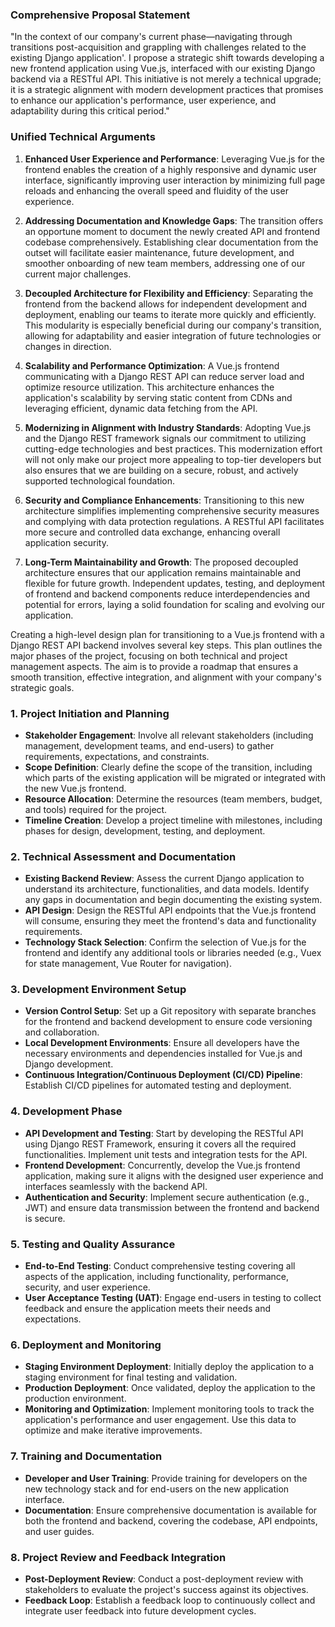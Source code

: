 ### Comprehensive Proposal Statement

"In the context of our company's current phase—navigating through transitions post-acquisition and grappling with challenges related to the existing Django application'. I propose a strategic shift towards developing a new frontend application using Vue.js, interfaced with our existing Django backend via a RESTful API. This initiative is not merely a technical upgrade; it is a strategic alignment with modern development practices that promises to enhance our application's performance, user experience, and adaptability during this critical period."

### Unified Technical Arguments

1. **Enhanced User Experience and Performance**: Leveraging Vue.js for the frontend enables the creation of a highly responsive and dynamic user interface, significantly improving user interaction by minimizing full page reloads and enhancing the overall speed and fluidity of the user experience.

2. **Addressing Documentation and Knowledge Gaps**: The transition offers an opportune moment to document the newly created API and frontend codebase comprehensively. Establishing clear documentation from the outset will facilitate easier maintenance, future development, and smoother onboarding of new team members, addressing one of our current major challenges.

3. **Decoupled Architecture for Flexibility and Efficiency**: Separating the frontend from the backend allows for independent development and deployment, enabling our teams to iterate more quickly and efficiently. This modularity is especially beneficial during our company's transition, allowing for adaptability and easier integration of future technologies or changes in direction.

4. **Scalability and Performance Optimization**: A Vue.js frontend communicating with a Django REST API can reduce server load and optimize resource utilization. This architecture enhances the application's scalability by serving static content from CDNs and leveraging efficient, dynamic data fetching from the API.

5. **Modernizing in Alignment with Industry Standards**: Adopting Vue.js and the Django REST framework signals our commitment to utilizing cutting-edge technologies and best practices. This modernization effort will not only make our project more appealing to top-tier developers but also ensures that we are building on a secure, robust, and actively supported technological foundation.

6. **Security and Compliance Enhancements**: Transitioning to this new architecture simplifies implementing comprehensive security measures and complying with data protection regulations. A RESTful API facilitates more secure and controlled data exchange, enhancing overall application security.

7. **Long-Term Maintainability and Growth**: The proposed decoupled architecture ensures that our application remains maintainable and flexible for future growth. Independent updates, testing, and deployment of frontend and backend components reduce interdependencies and potential for errors, laying a solid foundation for scaling and evolving our application.

Creating a high-level design plan for transitioning to a Vue.js frontend with a Django REST API backend involves several key steps. This plan outlines the major phases of the project, focusing on both technical and project management aspects. The aim is to provide a roadmap that ensures a smooth transition, effective integration, and alignment with your company's strategic goals.

### 1. Project Initiation and Planning

- **Stakeholder Engagement**: Involve all relevant stakeholders (including management, development teams, and end-users) to gather requirements, expectations, and constraints.
- **Scope Definition**: Clearly define the scope of the transition, including which parts of the existing application will be migrated or integrated with the new Vue.js frontend.
- **Resource Allocation**: Determine the resources (team members, budget, and tools) required for the project.
- **Timeline Creation**: Develop a project timeline with milestones, including phases for design, development, testing, and deployment.

### 2. Technical Assessment and Documentation

- **Existing Backend Review**: Assess the current Django application to understand its architecture, functionalities, and data models. Identify any gaps in documentation and begin documenting the existing system.
- **API Design**: Design the RESTful API endpoints that the Vue.js frontend will consume, ensuring they meet the frontend's data and functionality requirements.
- **Technology Stack Selection**: Confirm the selection of Vue.js for the frontend and identify any additional tools or libraries needed (e.g., Vuex for state management, Vue Router for navigation).

### 3. Development Environment Setup

- **Version Control Setup**: Set up a Git repository with separate branches for the frontend and backend development to ensure code versioning and collaboration.
- **Local Development Environments**: Ensure all developers have the necessary environments and dependencies installed for Vue.js and Django development.
- **Continuous Integration/Continuous Deployment (CI/CD) Pipeline**: Establish CI/CD pipelines for automated testing and deployment.

### 4. Development Phase

- **API Development and Testing**: Start by developing the RESTful API using Django REST Framework, ensuring it covers all the required functionalities. Implement unit tests and integration tests for the API.
- **Frontend Development**: Concurrently, develop the Vue.js frontend application, making sure it aligns with the designed user experience and interfaces seamlessly with the backend API.
- **Authentication and Security**: Implement secure authentication (e.g., JWT) and ensure data transmission between the frontend and backend is secure.

### 5. Testing and Quality Assurance

- **End-to-End Testing**: Conduct comprehensive testing covering all aspects of the application, including functionality, performance, security, and user experience.
- **User Acceptance Testing (UAT)**: Engage end-users in testing to collect feedback and ensure the application meets their needs and expectations.

### 6. Deployment and Monitoring

- **Staging Environment Deployment**: Initially deploy the application to a staging environment for final testing and validation.
- **Production Deployment**: Once validated, deploy the application to the production environment.
- **Monitoring and Optimization**: Implement monitoring tools to track the application's performance and user engagement. Use this data to optimize and make iterative improvements.

### 7. Training and Documentation

- **Developer and User Training**: Provide training for developers on the new technology stack and for end-users on the new application interface.
- **Documentation**: Ensure comprehensive documentation is available for both the frontend and backend, covering the codebase, API endpoints, and user guides.

### 8. Project Review and Feedback Integration

- **Post-Deployment Review**: Conduct a post-deployment review with stakeholders to evaluate the project's success against its objectives.
- **Feedback Loop**: Establish a feedback loop to continuously collect and integrate user feedback into future development cycles.
